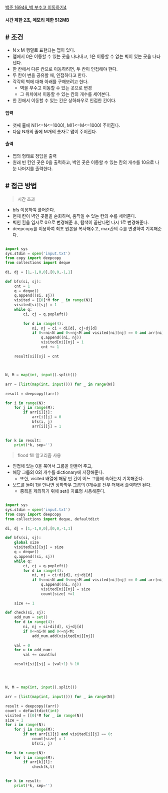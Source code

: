 
[백준 16946_벽 부수고 이동하기4](https://www.acmicpc.net/problem/16946)


#### 시간 제한 2초, 메모리 제한 512MB

## # 조건

- N x M 행렬로 표현되는 맵이 있다.
- 맵에서 0은 이동할 수 있는 곳을 나타내고, 1은 이동할 수 없는 벽이 있는 곳을 나타낸다.
- 한 칸에서 다른 칸으로 이동하려면, 두 칸이 인접해야 한다.
- 두 칸이 변을 공유할 때, 인접하다고 한다.
- 각각의 벽에 대해 아래를 구해보려고 한다.
	- 벽을 부수고 이동할 수 있는 곳으로 변경
	- 그 위치에서 이동할 수 있는 칸의 개수를 세어본다.
- 한 칸에서 이동할 수 있는 칸은 상하좌우로 인접한 칸이다.


#### 입력
- 첫째 줄에 N(1<=N<=1000), M(1<=M<=1000) 주어진다.
- 다음 N개의 줄에 M개의 숫자로 맵이 주어진다.


#### 출력
- 맵의 형태로 정답을 출력
- 원래 빈 칸인 곳은 0을 출력하고, 벽인 곳은 이동할 수 있는 칸의 개수를 10으로 나눈 나머지를 출력한다.



## # 접근 방법


> 시간 초과


- bfs 이용하여 풀어준다.
- 현재 칸이 벽인 곳들을 순회하며, 움직일 수 있는 칸의 수를 세어준다.
- 벽인 칸을 임시로 0으로 변경해준 후, 탐색이 끝난다면 다시 1로 변경해준다.
- deepcopy를 이용하여 최초 원본을 복사해주고, max칸의 수를 변경하여 기록해준다.

```python

import sys  
sys.stdin = open('input.txt')  
from copy import deepcopy  
from collections import deque  
  
di, dj = [1,-1,0,0],[0,0,-1,1]  
  
def bfs(si, sj):  
    cnt = 1  
    q = deque()  
    q.append((si, sj))  
    visited = [[0]*M for _ in range(N)]  
    visited[si][sj] = 1  
    while q:  
        ci, cj = q.popleft()  
  
        for d in range(4):  
            ni, nj = ci + di[d], cj+dj[d]  
            if 0<=ni<N and 0<=nj<M and visited[ni][nj] == 0 and arr[ni][nj] == 0:  
                q.append((ni, nj))  
                visited[ni][nj] = 1  
                cnt += 1  
  
    result[si][sj] = cnt  
  
  
  
N, M = map(int, input().split())  
  
arr = [list(map(int, input())) for _ in range(N)]  
  
result = deepcopy((arr))  
  
for i in range(N):  
    for j in range(M):  
        if arr[i][j]:  
            arr[i][j] = 0  
            bfs(i, j)  
            arr[i][j] = 1  
  
  
for k in result:  
    print(*k, sep='')
```


> flood fill 알고리즘 사용

- 인접해 있는 0을 묶어서 그룹을 만들어 주고,
- 해당 그룹의 0의 개수를 dictionary에 저장해준다.
	- 또한, visited 배열에 해당 빈 칸이 어느 그룹에 속하는지 기록해준다.
- 보드를 돌며 1을 만나면 상하좌우 그룹의 0개수를 전부 더해서 출력하면 된다.
	- 중복을 제외하기 위해 set() 자료형 사용해준다.

```python

import sys  
sys.stdin = open('input.txt')  
from copy import deepcopy  
from collections import deque, defaultdict  
  
di, dj = [1,-1,0,0],[0,0,-1,1]  
  
def bfs(si, sj):  
    global size  
    visited[si][sj] = size  
    q = deque()  
    q.append((si, sj))  
    while q:  
        ci, cj = q.popleft()  
        for d in range(4):  
            ni, nj = ci+di[d], cj+dj[d]  
            if 0<=ni<N and 0<=nj<M and visited[ni][nj] == 0 and arr[ni][nj] == 0:  
                q.append((ni, nj))  
                visited[ni][nj] = size  
                count[size] +=1  
  
    size += 1  
  
def check(si, sj):  
    add_num = set()  
    for d in range(4):  
        ni, nj = si+di[d], sj+dj[d]  
        if 0<=ni<N and 0<=nj<M:  
            add_num.add(visited[ni][nj])  
  
    val = 0  
    for u in add_num:  
        val += count[u]  
  
    result[si][sj] = (val+1) % 10  
  
  
  
  
N, M = map(int, input().split())  
  
arr = [list(map(int, input())) for _ in range(N)]  
  
result = deepcopy((arr))  
count = defaultdict(int)  
visited = [[0]*M for _ in range(N)]  
size = 1  
for i in range(N):  
    for j in range(M):  
        if not arr[i][j] and visited[i][j] == 0:  
            count[size] = 1  
            bfs(i, j)  
  
for k in range(N):  
    for l in range(M):  
        if arr[k][l]:  
            check(k,l)  
  
  
for k in result:  
    print(*k, sep='')
```